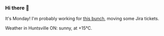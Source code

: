 ### Hi there :wave:

It's Monday! I'm probably working for [this bunch](https://github.com/kohofinancial), moving some Jira tickets.

Weather in Huntsville ON: sunny, at +15°C.
